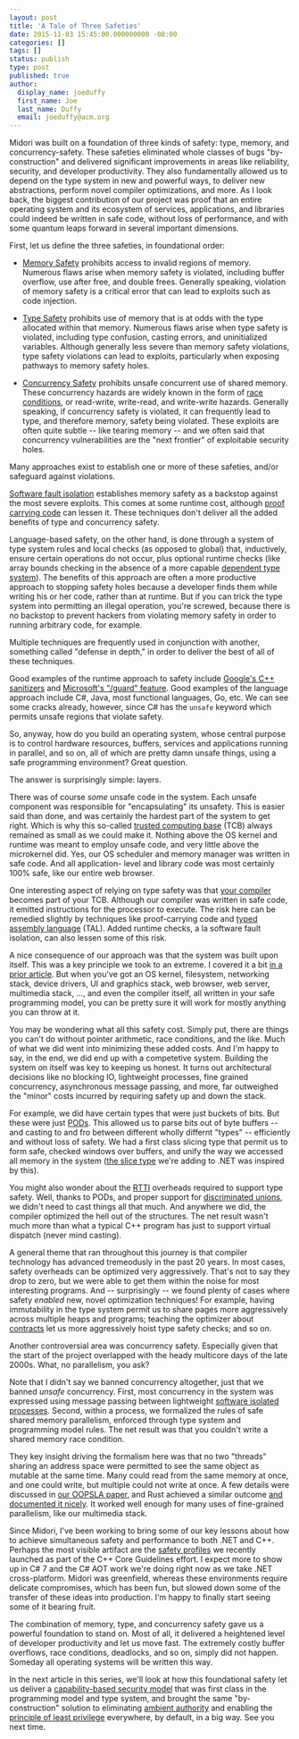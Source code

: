 ```yaml
---
layout: post
title: 'A Tale of Three Safeties'
date: 2015-11-03 15:45:00.000000000 -08:00
categories: []
tags: []
status: publish
type: post
published: true
author:
  display_name: joeduffy
  first_name: Joe
  last_name: Duffy
  email: joeduffy@acm.org
---
```

Midori was built on a foundation of three kinds of safety: type, memory, and
concurrency-safety.  These safeties eliminated whole classes of bugs
"by-construction" and delivered significant improvements in areas like
reliability, security, and developer productivity.  They also fundamentally
allowed us to depend on the type system in new and powerful ways, to deliver new
abstractions, perform novel compiler optimizations, and more.  As I look back,
the biggest contribution of our project was proof that an entire operating
system and its ecosystem of services, applications, and libraries could indeed
be written in safe code, without loss of performance, and with some quantum
leaps forward in several important dimensions.

First, let us define the three safeties, in foundational order:

* [Memory Safety](https://en.wikipedia.org/wiki/Memory_safety) prohibits access
  to invalid regions of memory.  Numerous flaws arise when memory safety is
  violated, including buffer overflow, use after free, and double frees. 
  Generally speaking, violation of memory safety is a critical error that can
  lead to exploits such as code injection.

* [Type Safety](https://en.wikipedia.org/wiki/Type_safety) prohibits use of
  memory that is at odds with the type allocated within that memory.  Numerous
  flaws arise when type safety is violated, including type confusion, casting
  errors, and uninitialized variables.  Although generally less severe than
  memory safety violations, type safety violations can lead to exploits,
  particularly when exposing pathways to memory safety holes.

* [Concurrency Safety](https://en.wikipedia.org/wiki/Thread_safety) prohibits
  unsafe concurrent use of shared memory.  These concurrency hazards are widely
  known in the form of [race conditions](
  https://en.wikipedia.org/wiki/Race_condition), or read-write, write-read, and
  write-write hazards.   Generally speaking, if concurrency safety is violated,
  it can frequently lead to type, and therefore memory, safety being violated.
  These exploits are often quite subtle -- like tearing memory -- and we often
  said that concurrency vulnerabilities are the "next frontier" of exploitable
  security holes.

Many approaches exist to establish one or more of these safeties, and/or
safeguard against violations.

[Software fault isolation](http://www.cs.cmu.edu/~srini/15-829/readings/sfi.pdf)
establishes memory safety as a backstop against the most severe exploits.  This
comes at some runtime cost, although [proof carrying code](
https://en.wikipedia.org/wiki/Proof-carrying_code) can lessen it.  These
techniques don't deliver all the added benefits of type and concurrency safety.

Language-based safety, on the other hand, is done through a system of type
system rules and local checks (as opposed to global) that, inductively, ensure
certain operations do not occur, plus optional runtime checks (like array bounds
checking in the absence of a more capable [dependent type system](
https://en.wikipedia.org/wiki/Dependent_type)).  The benefits of this approach
are often a more productive approach to stopping safety holes because a developer
finds them while writing his or her code, rather than at runtime.  But if you can
trick the type system into permitting an illegal operation, you're screwed,
because there is no backstop to prevent hackers from violating memory safety in
order to running arbitrary code, for example.

Multiple techniques are frequently used in conjunction with another, something
called "defense in depth," in order to deliver the best of all of these
techniques.

Good examples of the runtime approach to safety include [Google's C++ sanitizers](
https://github.com/google/sanitizers) and [Microsoft's "/guard" feature](
http://blogs.msdn.com/b/vcblog/archive/2014/12/08/visual-studio-2015-preview-work-in-progress-security-feature.aspx).
Good examples of the language approach include C#, Java, most functional
languages, Go, etc.  We can see some cracks already, however, since C# has the
`unsafe` keyword which permits unsafe regions that violate safety.

So, anyway, how do you build an operating system, whose central purpose is to
control hardware resources, buffers, services and applications running in
parallel, and so on, all of which are pretty damn unsafe things, using a safe
programming environment?  Great question.

The answer is surprisingly simple: layers.

There was of course _some_ unsafe code in the system.  Each unsafe component was
responsible for "encapsulating" its unsafety.  This is easier said than done,
and was certainly the hardest part of the system to get right.  Which is why
this so-called [trusted computing base](
https://en.wikipedia.org/wiki/Trusted_computing_base) (TCB) always remained as
small as we could make it.  Nothing above the OS kernel and runtime was meant to
employ unsafe code, and very little above the microkernel did.  Yes, our OS
scheduler and memory manager was written in safe code.  And all application-
level and library code was most certainly 100% safe, like our entire web browser.

One interesting aspect of relying on type safety was that [your compiler](
https://en.wikipedia.org/wiki/Bartok_(compiler)) becomes part of your TCB.
Although our compiler was written in safe code, it emitted instructions for the
processor to execute.  The risk here can be remedied slightly by techniques like
proof-carrying code and [typed assembly language](
https://en.wikipedia.org/wiki/Typed_assembly_language) (TAL).  Added runtime
checks, a la software fault isolation, can also lessen some of this risk.

A nice consequence of our approach was that the system was built upon itself.
This was a key principle we took to an extreme.  I covered it a bit [in a prior
article](http://joeduffyblog.com/2014/09/10/software-leadership-7-codevelopment-is-a-powerful-thing/).
But when you've got an OS kernel, filesystem, networking stack, device drivers,
UI and graphics stack, web browser, web server, multimedia stack, ..., and even
the compiler itself, all written in your safe programming model, you can be
pretty sure it will work for mostly anything you can throw at it.

You may be wondering what all this safety cost.  Simply put, there are things
you can't do without pointer arithmetic, race conditions, and the like.  Much of
what we did went into minimizing these added costs.  And I'm happy to say, in the
end, we did end up with a competetive system.  Building the system on itself was
key to keeping us honest.  It turns out architectural decisions like no blocking
IO, lightweight processes, fine grained concurrency, asynchronous message
passing, and more, far outweighed the "minor" costs incurred by requiring safety
up and down the stack.

For example, we did have certain types that were just buckets of bits.  But these
were just [PODs](https://en.wikipedia.org/wiki/Passive_data_structure).  This
allowed us to parse bits out of byte buffers -- and casting to and fro between
different wholly differnt "types" -- efficiently and without loss of safety.
We had a first class slicing type that permit us to form safe, checked windows
over buffers, and unify the way we accessed all memory in the system
([the slice type](https://github.com/joeduffy/slice.net) we're adding to .NET
was inspired by this).

You might also wonder about the [RTTI](
https://en.wikipedia.org/wiki/Run-time_type_information) overheads required to
support type safety.  Well, thanks to PODs, and proper support for [
discriminated unions](https://en.wikipedia.org/wiki/Tagged_union), we didn't
need to cast things all that much.  And anywhere we did, the compiler optimized
the hell out of the structures.  The net result wasn't much more than what a
typical C++ program has just to support virtual dispatch (never mind casting).

A general theme that ran throughout this journey is that compiler technology has
advanced tremeodusly in the past 20 years.  In most cases, safety overheads can
be optimized very aggressively.  That's not to say they drop to zero, but we were
able to get them within the noise for most interesting programs.  And --
surprisingly -- we found plenty of cases where safety _enabled_ new, novel
optimization techniques!  For example, having immutability in the type system
permit us to share pages more aggressively across multiple heaps and programs;
teaching the optimizer about [contracts](
https://en.wikipedia.org/wiki/Design_by_contract) let us more aggressively hoist
type safety checks; and so on.

Another controversial area was concurrency safety.  Especially given that the
start of the project overlapped with the heady multicore days of the late 2000s.
What, no parallelism, you ask?

Note that I didn't say we banned concurrency altogether, just that we banned
_unsafe_ concurrency.  First, most concurrency in the system was expressed using
message passing between lightweight [software isolated processes](
http://research.microsoft.com/apps/pubs/default.aspx?id=71996).  Second, within
a process, we formalized the rules of safe shared memory parallelism, enforced
through type system and programming model rules.  The net result was that you
couldn't write a shared memory race condition.

They key insight driving the formalism here was that no two "threads" sharing an
address space were permitted to see the same object as mutable at the same time.
Many could read from the same memory at once, and one could write, but multiple
could not write at once.  A few details were discussed in [our OOPSLA paper](
http://research.microsoft.com/apps/pubs/default.aspx?id=170528), and Rust
achieved a similar outcome [and documented it nicely](
http://blog.rust-lang.org/2015/04/10/Fearless-Concurrency.html).  It worked well
enough for many uses of fine-grained parallelism, like our multimedia stack.

Since Midori, I've been working to bring some of our key lessons about how to
achieve simultaneous safety and performance to both .NET and C++.  Perhaps the
most visible artifact are the [safety profiles](
https://github.com/isocpp/CppCoreGuidelines/blob/master/CppCoreGuidelines.md#S-profile)
we recently launched as part of the C++ Core Guidelines effort.  I expect more
to show up in C# 7 and the C# AOT work we're doing right now as we take .NET
cross-platform.  Midori was greenfield, whereas these environments require
delicate compromises, which has been fun, but slowed down some of the transfer
of these ideas into production.  I'm happy to finally start seeing some of it
bearing fruit.

The combination of memory, type, and concurrency safety gave us a powerful
foundation to stand on.  Most of all, it delivered a heightened level of
developer productivity and let us move fast.  The extremely costly buffer
overflows, race conditions, deadlocks, and so on, simply did not happen.
Someday all operating systems will be written this way.

In the next article in this series, we'll look at how this foundational safety
let us deliver a [capability-based security model](
https://en.wikipedia.org/wiki/Capability-based_security) that was first class in
the programming model and type system, and brought the same "by-construction"
solution to eliminating [ambient authority](
https://en.wikipedia.org/wiki/Ambient_authority) and enabling the [
principle of least privilege](https://en.wikipedia.org/wiki/Principle_of_least_privilege)
everywhere, by default, in a big way.  See you next time.

